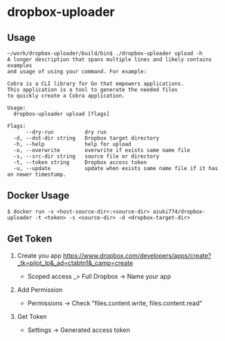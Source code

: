 # dropbox-uploader

## Usage
```
~/work/dropbox-uploader/build/bin$ ./dropbox-uploader upload -h
A longer description that spans multiple lines and likely contains examples
and usage of using your command. For example:

Cobra is a CLI library for Go that empowers applications.
This application is a tool to generate the needed files
to quickly create a Cobra application.

Usage:
  dropbox-uploader upload [flags]

Flags:
      --dry-run          dry run
  -d, --dst-dir string   Dropbox target directory
  -h, --help             help for upload
  -o, --overwrite        overwrite if exists same name file
  -s, --src-dir string   source file or directory
  -t, --token string     Dropbox access token
  -u, --update           update when exists same name file if it has an newer timestump.
```

## Docker Usage
```
$ docker run -v <host-source-dir>:<source-dir> azuki774/dropbox-uploader -t <token> -s <source-dir> -d <dropbox-target-dir>
```

## Get Token
1. Create you app
https://www.dropbox.com/developers/apps/create?_tk=pilot_lp&_ad=ctabtn1&_camp=create
    - Scoped access _> Full Dropbox -> Name your app

2. Add Permission
    - Permissions -> Check "files.content.write, files.content.read"

3. Get Token
    - Settings -> Generated access token
